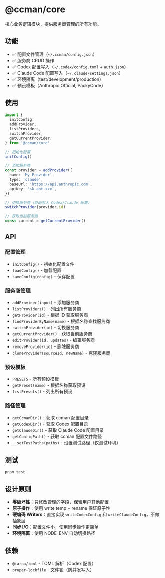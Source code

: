 # @ccman/core

核心业务逻辑模块，提供服务商管理的所有功能。

## 功能

- ✅ 配置文件管理（`~/.ccman/config.json`）
- ✅ 服务商 CRUD 操作
- ✅ Codex 配置写入（`~/.codex/config.toml` + `auth.json`）
- ✅ Claude Code 配置写入（`~/.claude/settings.json`）
- ✅ 环境隔离（test/development/production）
- ✅ 预设模板（Anthropic Official, PackyCode）

## 使用

```typescript
import {
  initConfig,
  addProvider,
  listProviders,
  switchProvider,
  getCurrentProvider,
} from '@ccman/core'

// 初始化配置
initConfig()

// 添加服务商
const provider = addProvider({
  name: 'My Provider',
  type: 'claude',
  baseUrl: 'https://api.anthropic.com',
  apiKey: 'sk-ant-xxx',
})

// 切换服务商（自动写入 Codex/Claude 配置）
switchProvider(provider.id)

// 获取当前服务商
const current = getCurrentProvider()
```

## API

### 配置管理

- `initConfig()` - 初始化配置文件
- `loadConfig()` - 加载配置
- `saveConfig(config)` - 保存配置

### 服务商管理

- `addProvider(input)` - 添加服务商
- `listProviders()` - 列出所有服务商
- `getProvider(id)` - 根据 ID 获取服务商
- `findProviderByName(name)` - 根据名称查找服务商
- `switchProvider(id)` - 切换服务商
- `getCurrentProvider()` - 获取当前服务商
- `editProvider(id, updates)` - 编辑服务商
- `removeProvider(id)` - 删除服务商
- `cloneProvider(sourceId, newName)` - 克隆服务商

### 预设模板

- `PRESETS` - 所有预设模板
- `getPreset(name)` - 根据名称获取预设
- `listPresets()` - 列出所有预设

### 路径管理

- `getCcmanDir()` - 获取 ccman 配置目录
- `getCodexDir()` - 获取 Codex 配置目录
- `getClaudeDir()` - 获取 Claude Code 配置目录
- `getConfigPath()` - 获取 ccman 配置文件路径
- `__setTestPaths(paths)` - 设置测试路径（仅测试环境）

## 测试

```bash
pnpm test
```

## 设计原则

- **零破坏性**：只修改管理的字段，保留用户其他配置
- **原子操作**：使用 write temp + rename 保证原子性
- **硬编码 Writers**：直接实现 `writeCodexConfig` 和 `writeClaudeConfig`，不做抽象层
- **同步 I/O**：配置文件小，使用同步操作更简单
- **环境隔离**：使用 NODE_ENV 自动切换路径

## 依赖

- `@iarna/toml` - TOML 解析（Codex 配置）
- `proper-lockfile` - 文件锁（防并发写入）
